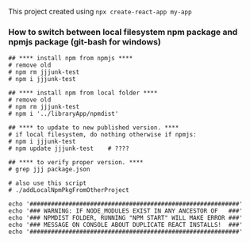 

This project created using ``npx create-react-app my-app``

### How to switch between local filesystem npm package and npmjs package (git-bash for windows)
```
## **** install npm from npmjs ****
# remove old
# npm rm jjjunk-test
# npm i jjjunk-test 

## **** install npm from local folder ****
# remove old
# npm rm jjjunk-test
# npm i '../libraryApp/npmdist'

## **** to update to new published version. ****
# if local filesystem, do nothing otherwise if npmjs:
# npm i jjjunk-test 
# npm update jjjunk-test    # ????

## **** to verify proper version. ****
# grep jjj package.json 

# also use this script
# ./addLocalNpmPkgFromOtherProject 

echo '###########################################################'
echo '### WARNING: IF NODE_MODULES EXIST IN ANY ANCESTOR OF   ###'
echo '### NPMDIST FOLDER, RUNNING "NPM START" WILL MAKE ERROR ###'
echo '### MESSAGE ON CONSOLE ABOUT DUPLICATE REACT INSTALLS!  ###'
echo '###########################################################'
```